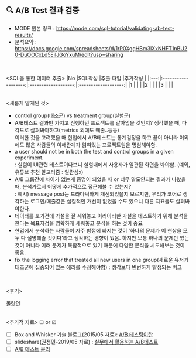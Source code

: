 ## 🔍 A/B Test 결과 검증
- MODE 원본 링크 : https://mode.com/sql-tutorial/validating-ab-test-results/
- 분석요약 : https://docs.google.com/spreadsheets/d/1rP0XgqHBm3lXxNHFT1nBU20-DuOOCxLd5EiIJGoYxuM/edit?usp=sharing
<br>

<SQL을 통한 데이터 추출>
|No |SQL작성 |추출 파일 |추가작성 |
|:---:|:-------------------:|:-------------------:|:-------------------:|
|1 |[]( ) | |
|2 |[]( ) | |
|3 |[]( ) | |
<br>
<br>

<새롭게 알게된 것>
- control group(대조군) vs treatment group(실험군)
- A/B테스트 결과만 가지고 진행하던 프로젝트를 갈아엎을 것인지? 생각했을 때, 다각도로 살펴봐야하고(metrics 외에도 매출..등등)  
이러한 것을 고려했을 때 현업에서 A/B테스트는 통계검정을 하고 끝이 아니라 이외에도 많은 사람들의 이해관계가 얽혀있는 프로젝트임을 명심해야함.
- a user should not be in both the test and control groups in a given experiment.  
: 실험이 UI관련 테스트이다보니 실험내에서 사용자가 일관된 화면을 봐야함. (예외, 유튜브 추천 알고리즘 : 일관성x)
- A/B 그룹간에 차이가 없는게 증명이 되었을 때 or 너무 말도안되는 결과가 나왔을 때, 분석가로서 어떻게 추가적으로 접근해볼 수 있는지?  
: 예시) message post는 드라마틱하게 개선되었을지 모르지만, 우리가 코어로 생각하는 로그인/매출같은 실질적인 개선이 없었을 수도 있으니 다른 지표들도 살펴봐야한다.
- 데이터를 보기전에 가설을 잘 세워놓고 이러이러한 가설을 테스트하기 위해 분석을 한다는 목표지점을 명확하게 세워놓고 분석을 하는 것이 중요
- 현업에서 분석하는 사람들이 자주 함정에 빠지는 것이 '하나의 문제가 이 현상을 모두 다 설명해줄 것이다'라고 생각하는 경향이 있음. 하지만 보통 하나의 문제만 있는 것이 아니라 여러 문제가 복합적으로 있기 때문에 다양한 분석을 시도해보는 것이 좋음.
- fix the logging error that treated all new users in one group(새로운 유저가 대조군에 집중되어 있는 에러를 수정해야함) : 생각보다 빈번하게 발생되는 버그
<br>

<후기>  
  
몰랐던
<br><br>  

<추가적 자료> ☐ or ☑
* [ ] Box and Whisker 기술 블로그(2015/05 자료): [A/B 테스팅이란](https://boxnwhis.kr/2015/01/29/a_b_testing.html)
* [ ] slideshare(권정민-2019/05 자료) : [실무에서 활용하는 A/B테스트](https://www.slideshare.net/cojette/ab-150118831)
* [ ] [A/B 테스트 윤리](https://www.washingtonpost.com/news/monkey-cage/wp/2014/07/03/on-the-ethics-of-facebook-experiments/)
